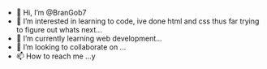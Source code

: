 - 👋 Hi, I’m @BranGob7 
- 👀 I’m interested in learning to code, ive done html and css thus far trying to figure out whats next...
- 🌱 I’m currently learning web development...
- 💞️ I’m looking to collaborate on ...
- 📫 How to reach me ...y

<!---
BranGob7/BranGob7 is a ✨ special ✨ repository because its `README.md` (this file) appears on your GitHub profile.
You can click the Preview link to take a look at your changes.
--->
